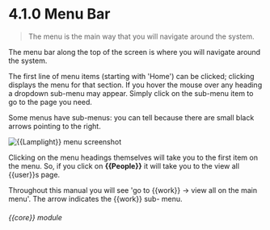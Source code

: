 # 4.1.0    Menu Bar

> The menu is the main way that you will navigate around the system. 

The menu bar along the top of the screen is where you will navigate around the system. 

The first line of menu items (starting with 'Home') can be clicked; clicking displays the menu for that section. If you hover the mouse over any heading a dropdown sub-menu may appear. Simply click on the sub-menu item to go to the page you need.

Some menus have sub-menus: you can tell because there are small black arrows pointing to the right.

![{{Lamplight}} menu screenshot]({{imgpath}}12a.png)

Clicking on the menu headings themselves will take you to the first item on the menu. So, if you click on **{{People}}** it will take you to the view all {{user}}s page.

Throughout this manual you will see 'go to {{work}} -> view all on the main menu'. The arrow indicates the {{work}} sub- menu. 

###### {{core}} module

